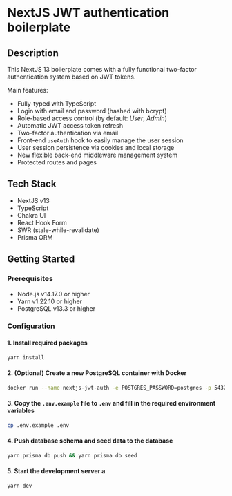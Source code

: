 # NextJS JWT authentication boilerplate

## Description

This NextJS 13 boilerplate comes with a fully functional two-factor authentication system based on JWT tokens.

Main features:

- Fully-typed with TypeScript
- Login with email and password (hashed with bcrypt)
- Role-based access control (by default: *User*, *Admin*)
- Automatic JWT access token refresh
- Two-factor authentication via email
- Front-end `useAuth` hook to easily manage the user session
- User session persistence via cookies and local storage
- New flexible back-end middleware management system
- Protected routes and pages

## Tech Stack

- NextJS v13
- TypeScript
- Chakra UI
- React Hook Form
- SWR (stale-while-revalidate)
- Prisma ORM

## Getting Started

### Prerequisites

- Node.js v14.17.0 or higher
- Yarn v1.22.10 or higher
- PostgreSQL v13.3 or higher

### Configuration

#### 1. Install required packages

```sh
yarn install
```

#### 2. (Optional) Create a new PostgreSQL container with Docker
  
```sh
docker run --name nextjs-jwt-auth -e POSTGRES_PASSWORD=postgres -p 5432:5432 -d postgres
```

#### 3. Copy the `.env.example` file to `.env` and fill in the required environment variables

```sh
cp .env.example .env
```

#### 4. Push database schema and seed data to the database
  
```sh
yarn prisma db push && yarn prisma db seed
```

#### 5. Start the development server a

```sh
yarn dev
```
